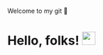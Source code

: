 Welcome to my git 👋

# Hello, folks! <img src="https://raw.githubusercontent.com/MartinHeinz/MartinHeinz/master/wave.gif" width="30px">


